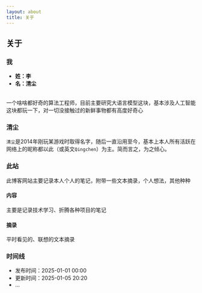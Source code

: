 ```yaml
---
layout: about
title: 关于
---
```




## 关于

### 我

- **姓：李**
- **名：清尘** 

<br>
一个啥啥都好奇的算法工程师，目前主要研究大语言模型这块，基本涉及人工智能这块都玩一下，对一切没接触过的新鲜事物都有高度好奇心


### 清尘

`清尘`是2014年刚玩某游戏时取得名字，随后一直沿用至今，基本上本人所有活跃在网络上的昵称都以此（或英文`Qingchen`）为主。简而言之，为之倾心。

### 此站

此博客网站主要记录本人个人的笔记，附带一些文本摘录，个人想法，其他种种

#### 内容

主要是记录技术学习、折腾各种项目的笔记

#### 摘录

平时看见的、联想的文本摘录


### 时间线

- 发布时间：2025-01-01 00:00
- 更新时间：2025-01-05 20:20
- …

